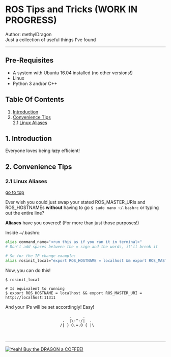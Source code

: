 # ROS Tips and Tricks (WORK IN PROGRESS)

Author: methylDragon  
Just a collection of useful things I've found    

------

## Pre-Requisites

- A system with Ubuntu 16.04 installed (no other versions!)
- Linux
- Python 3 and/or C++



## Table Of Contents <a name="top"></a>

1. [Introduction](#1)  
2. [Convenience Tips](#2)    
   2.1   [Linux Aliases](#2.1)    



## 1. Introduction <a name="1"></a>

Everyone loves being ~~lazy~~ efficient!



## 2. Convenience Tips <a name="2"></a>

### 2.1 Linux Aliases <a name="2.1"></a>

[go to top](#top)

Ever wish you could just swap your stated ROS_MASTER_URIs and ROS_HOSTNAMEs **without** having to go `$ sudo nano ~/.bashrc` or typing out the entire line?

**Aliases** have you covered! (For more than just those purposes!)

Inside ~/.bashrc:

```bash
alias command_name="<run this as if you ran it in terminal>" 
# Don't add spaces between the = sign and the words, it'll break it

# So for the IP change example:
alias rosinit_local="export ROS_HOSTNAME = localhost && export ROS_MASTER_URI = http://localhost:11311"
```

Now, you can do this!

```shell
$ rosinit_local

# Is equivalent to running
$ export ROS_HOSTNAME = localhost && export ROS_MASTER_URI = http://localhost:11311
```

And your IPs will be set accordingly! Easy!




```
                            .     .
                         .  |\-^-/|  .    
                        /| } O.=.O { |\
```

​    

------

[![Yeah! Buy the DRAGON a COFFEE!](../../_assets/COFFEE%20BUTTON%20%E3%83%BE(%C2%B0%E2%88%87%C2%B0%5E).png)](https://www.buymeacoffee.com/methylDragon)